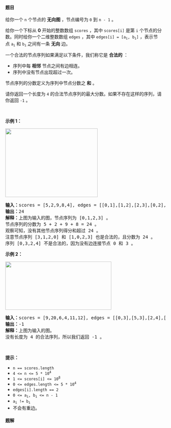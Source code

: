 #### 题目
<p>给你一个&nbsp;<code>n</code>&nbsp;个节点的&nbsp;<strong>无向图</strong>&nbsp;，节点编号为&nbsp;<code>0</code>&nbsp;到&nbsp;<code>n - 1</code>&nbsp;。</p>

<p>给你一个下标从 <strong>0</strong>&nbsp;开始的整数数组&nbsp;<code>scores</code>&nbsp;，其中&nbsp;<code>scores[i]</code>&nbsp;是第 <code>i</code>&nbsp;个节点的分数。同时给你一个二维整数数组&nbsp;<code>edges</code>&nbsp;，其中&nbsp;<code>edges[i] = [a<sub>i</sub>, b<sub>i</sub>]</code>&nbsp;，表示节点&nbsp;<code>a<sub>i</sub></code> 和&nbsp;<code>b<sub>i</sub></code>&nbsp;之间有一条&nbsp;<strong>无向</strong>&nbsp;边。</p>

<p>一个合法的节点序列如果满足以下条件，我们称它是 <strong>合法的</strong>&nbsp;：</p>

<ul>
	<li>序列中每&nbsp;<b>相邻</b>&nbsp;节点之间有边相连。</li>
	<li>序列中没有节点出现超过一次。</li>
</ul>

<p>节点序列的分数定义为序列中节点分数之 <strong>和</strong> 。</p>

<p>请你返回一个长度为 <code>4</code>&nbsp;的合法节点序列的最大分数。如果不存在这样的序列，请你返回 <code>-1</code>&nbsp;。</p>

<p>&nbsp;</p>

<p><strong>示例 1：</strong></p>

<p><img alt="" src="https://assets.leetcode.com/uploads/2022/04/15/ex1new3.png" style="width: 290px; height: 215px;" /></p>

<pre>
<b>输入：</b>scores = [5,2,9,8,4], edges = [[0,1],[1,2],[2,3],[0,2],[1,3],[2,4]]
<b>输出：</b>24
<b>解释：</b>上图为输入的图，节点序列为 [0,1,2,3] 。
节点序列的分数为 5 + 2 + 9 + 8 = 24 。
观察可知，没有其他节点序列得分和超过 24 。
注意节点序列 [3,1,2,0] 和 [1,0,2,3] 也是合法的，且分数为 24 。
序列 [0,3,2,4] 不是合法的，因为没有边连接节点 0 和 3 。
</pre>

<p><strong>示例 2：</strong></p>

<p><img alt="" src="https://assets.leetcode.com/uploads/2022/03/17/ex2.png" style="width: 333px; height: 151px;" /></p>

<pre>
<b>输入：</b>scores = [9,20,6,4,11,12], edges = [[0,3],[5,3],[2,4],[1,3]]
<b>输出：</b>-1
<b>解释：</b>上图为输入的图。
没有长度为 4 的合法序列，所以我们返回 -1 。
</pre>

<p>&nbsp;</p>

<p><strong>提示：</strong></p>

<ul>
	<li><code>n == scores.length</code></li>
	<li><code>4 &lt;= n &lt;= 5 * 10<sup>4</sup></code></li>
	<li><code>1 &lt;= scores[i] &lt;= 10<sup>8</sup></code></li>
	<li><code>0 &lt;= edges.length &lt;= 5 * 10<sup>4</sup></code></li>
	<li><code>edges[i].length == 2</code></li>
	<li><code>0 &lt;= a<sub>i</sub>, b<sub>i</sub> &lt;= n - 1</code></li>
	<li><code>a<sub>i</sub> != b<sub>i</sub></code></li>
	<li>不会有重边。</li>
</ul>


 #### 题解